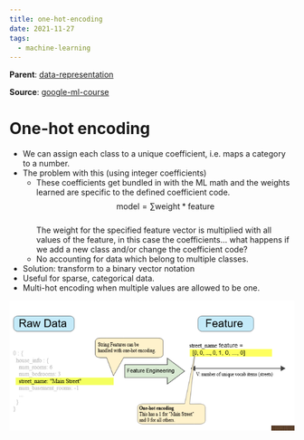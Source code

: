 ```yaml
---
title: one-hot-encoding
date: 2021-11-27
tags:
  - machine-learning
---
```


**Parent**: [data-representation](ma/data-representation.md)

**Source**: [google-ml-course](bibliography/google-ml-course.md)

# One-hot encoding  
* We can assign each class to a unique coefficient, i.e. maps a category to a number.  
* The problem with this (using integer coefficients)
	* These coefficients get bundled in with the ML math and the weights learned are specific to the defined coefficient code.  
		$$ \text{model} = \sum \text{weight} * \text{feature}$$  
		The weight for the specified feature vector is multiplied with all values of the feature, in this case the coefficients... what happens if we add a new class and/or change the coefficient code?
	* No accounting for data which belong to multiple classes.
* Solution: transform to a binary vector notation
* Useful for sparse, categorical data.
* Multi-hot encoding when multiple values are allowed to be one.

![](/_img/one-hot-encoding.png)
